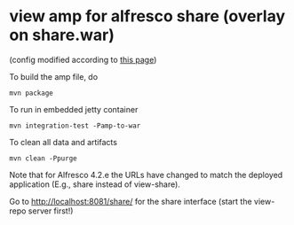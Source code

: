 # view amp for alfresco share (overlay on share.war)
(config modified according to [this page](http://blog.productivist.com/setting-up-a-dual-amp-maven-project/))

To build the amp file, do

	mvn package
	
To run in embedded jetty container

	mvn integration-test -Pamp-to-war
	
To clean all data and artifacts

	mvn clean -Ppurge

Note that for Alfresco 4.2.e the URLs have changed to match the deployed application (E.g., share instead of view-share).

Go to [http://localhost:8081/share/](http://localhost:8081/share/) for the share interface (start the view-repo server first!)